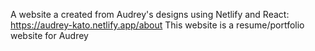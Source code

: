 A website a created from Audrey's designs using Netlify and React: https://audrey-kato.netlify.app/about
This website is a resume/portfolio website for Audrey
